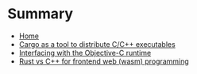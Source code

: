 # Summary

- [Home](Home.md)
- [Cargo as a tool to distribute C/C++ executables](Cargo4cpp.md)
- [Interfacing with the Objective-C runtime](ObjcRuntime.md)
- [Rust vs C++ for frontend web (wasm) programming](RustVsCpp4Wasm.md)

